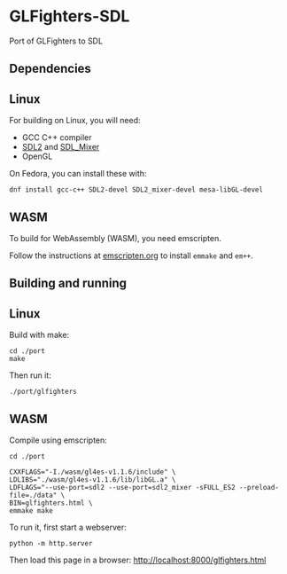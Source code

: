 # GLFighters-SDL

Port of GLFighters to SDL

## Dependencies

## Linux

For building on Linux, you will need:
* GCC C++ compiler
* [SDL2](https://www.libsdl.org/) and [SDL_Mixer](https://github.com/libsdl-org/SDL_mixer)
* OpenGL

On Fedora, you can install these with:
```
dnf install gcc-c++ SDL2-devel SDL2_mixer-devel mesa-libGL-devel
```

## WASM

To build for WebAssembly (WASM), you need emscripten.

Follow the instructions at [emscripten.org](https://emscripten.org/docs/getting_started/downloads.html) to install `emmake` and `em++`.

## Building and running

## Linux

Build with make:
```
cd ./port
make
```

Then run it:
```
./port/glfighters
```

## WASM

Compile using emscripten:
```
cd ./port

CXXFLAGS="-I./wasm/gl4es-v1.1.6/include" \
LDLIBS="./wasm/gl4es-v1.1.6/lib/libGL.a" \
LDFLAGS="--use-port=sdl2 --use-port=sdl2_mixer -sFULL_ES2 --preload-file=./data" \
BIN=glfighters.html \
emmake make
```

To run it, first start a webserver:
```
python -m http.server
```

Then load this page in a browser: [http://localhost:8000/glfighters.html](http://localhost:8000/glfighters.html)
